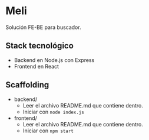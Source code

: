 # Meli

Solución FE-BE para buscador.

## Stack tecnológico

- Backend en Node.js con Express
- Frontend en React

## Scaffolding

- backend/
  - Leer el archivo README.md que contiene dentro.
  - Iniciar con `node index.js`
- frontend/
  - Leer el archivo README.md que contiene dentro.
  - Iniciar con `npm start`
